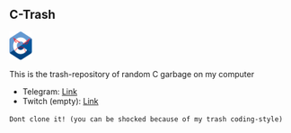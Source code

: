 ## C-Trash

<img src=pics/C_Logo.png width="40" height="50">

This is the trash-repository of random C garbage on my computer

- Telegram: [Link](https://t.me/gnulinuh)
- Twitch (empty): [Link](https://twitch.tv/owoppenheimer)

`Dont clone it! (you can be shocked because of my trash coding-style)`
